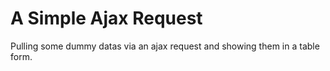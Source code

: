 # A Simple Ajax Request

Pulling some dummy datas via an ajax request and showing them in a table form. 
